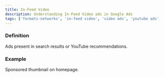 ```yaml
---
title: In-Feed Video
description: Understanding In-Feed Video ads in Google Ads
tags: ['formats-networks', 'in-feed video', 'video ads', 'youtube ads', 'discovery ads', 'google ads']
---
```


### Definition
Ads present in search results or YouTube recommendations.

### Example
Sponsored thumbnail on homepage.